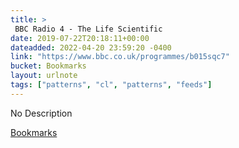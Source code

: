 ```yaml
---
title: > 
 BBC Radio 4 - The Life Scientific
date: 2019-07-22T20:18:11+00:00
dateadded: 2022-04-20 23:59:20 -0400
link: "https://www.bbc.co.uk/programmes/b015sqc7"
bucket: Bookmarks
layout: urlnote
tags: ["patterns", "cl", "patterns", "feeds"]
--- 
```

No Description
 <!-- end excerpt --> 
<div class='bucket'><a class='internal-link' href='/buckets/bookmarks'>Bookmarks</a></div> 
